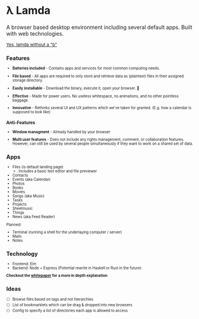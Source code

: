 # λ Lamda

A browser based desktop environment including several default apps.
Built with web technologies.

<small>
  <a href="http://www.danielmoth.com/Blog/lambda-Vs-Lamda.aspx">
    Yes, lamda without a "b"
  </a>
<small>


## Features

- **Batteries included** -
    Contains apps and services for most common computing needs.

- **File based** -
    All apps are required to only store and retrieve data as (plaintext) files
    in their assigned storage directory.

- **Easily installable** -
    Download the binary, execute it, open your browser. 🚀

- **Effective** -
    Made for power users.
    No useless whitespace, no animations, and no other pointless baggage.

- **Innovative** -
    Rethinks several UI and UX patterns which we've taken for granted.
    (E.g. how a calendar is supposed to look like)


### Anti-Features

- **Window managment** -
    Already handled by your browser

- **Multi user features** -
    Does not include any rights management, comment, or collaboration features.
    However, can still be used by several people simultaneously
    if they want to work on a shared set of data.


## Apps

- Files (is default landing page)
    - Includes a basic text editor and file previewer
- Contacts
- Events (aka Calendar)
- Photos
- Books
- Movies
- Songs (aka Music)
- Tasks
- Projects
- Sheetmusic
- Things
- News (aka Feed Reader)

Planned:

- Terminal (running a shell for the underlaying computer / server)
- Mails
- Notes


## Technology

- Frontend: Elm
- Backend: Node + Express
    (Potential rewrite in Haskell or Rust in the future)


**Checkout the [whitepaper](./whitepaper.md) for a more in depth explanation**


## Ideas

- [ ] Browse files based on tags and not hierarchies
- [ ] List of bookmarklets which can be drag & dropped into new browsers
- [ ] Config to specify a list of directories each app is allowed to access
